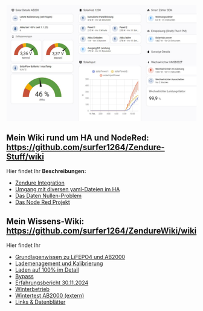 
![Flow](/Bild1_HA.jpeg)

## Mein Wiki rund um HA und NodeRed: https://github.com/surfer1264/Zendure-Stuff/wiki
Hier findet Ihr
**Beschreibungen:**
* [Zendure Integration](https://github.com/surfer1264/Zendure-Stuff/wiki/AB2000-Überwachung-mit-HA-und-NodeRed)
* [Umgang mit diversen yaml-Dateien im HA](https://github.com/surfer1264/Zendure-Stuff/wiki/Yaml-&-Co)
* [Das Daten Nullen-Problem](https://github.com/surfer1264/Zendure-Stuff/wiki/yaml-Profi-Tricks-für-Zendure)
* [Das Node Red Projekt](https://github.com/surfer1264/Zendure-Stuff/wiki/Das-Node-Red-Projekt)

  
## Mein Wissens-Wiki: https://github.com/surfer1264/ZendureWiki/wiki
Hier findet Ihr 
* [Grundlagenwissen zu LiFEPO4 und AB2000](https://github.com/surfer1264/ZendureWiki/wiki/Der-AB2000)
* [Lademenagement und Kalibrierung](https://github.com/surfer1264/ZendureWiki/wiki/Lademanagement-und-Kalibrierung)
* [Laden auf 100% im Detail](https://github.com/surfer1264/ZendureWiki/wiki/Laden-auf-100%25-‐-Details)
* [Bypass](https://github.com/surfer1264/Zendure-Stuff/wiki/ByPass)
* [Erfahrungsbericht 30.11.2024](https://github.com/surfer1264/ZendureWiki/wiki/Erfahrungsbericht-30.11.2024)
* [Winterbetrieb](https://github.com/surfer1264/ZendureWiki/wiki/Winterbetrieb)
* [Wintertest AB2000 (extern)](https://www.smartzone.de/zendure-ab2000-akku-test/)
* [Links & Datenblätter](https://github.com/surfer1264/ZendureWiki/wiki/Links)
